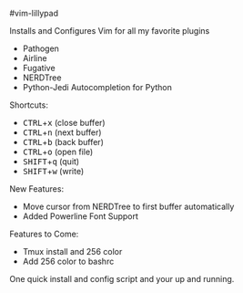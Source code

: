 #vim-lillypad

Installs and Configures Vim for all my favorite plugins</br>
- Pathogen
- Airline
- Fugative
- NERDTree
- Python-Jedi Autocompletion for Python

Shortcuts:</br>
- <kbd>CTRL</kbd>+<kbd>x</kbd> (close buffer)
- <kbd>CTRL</kbd>+<kbd>n</kbd> (next buffer)
- <kbd>CTRL</kbd>+<kbd>b</kbd> (back buffer)
- <kbd>CTRL</kbd>+<kbd>o</kbd> (open file)
- <kbd>SHIFT</kbd>+<kbd>q</kbd> (quit)
- <kbd>SHIFT</kbd>+<kbd>w</kbd> (write)

New Features:</br>
- Move cursor from NERDTree to first buffer automatically
- Added Powerline Font Support

Features to Come:</br>
- Tmux install and 256 color
- Add 256 color to bashrc

One quick install and config script and your up and running.
